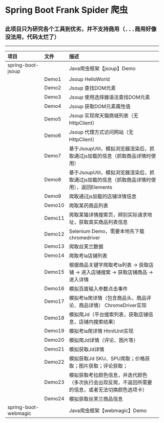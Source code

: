 # Spring Boot Frank Spider 爬虫

## ```此项目只为研究各个工具到优劣，并不支持商用（...商用好像没法用，代码太烂了）```
 - - -
|项目|文件|描述|
|:--|:--|:--|
|spring-boot-jsoup||Java爬虫框架【jsoup】Demo|
||Demo1|Jsoup HelloWorld|
||Demo2|Jsoup 查找DOM元素|
||Demo3|Jsoup 使用选择器语法查找DOM元素|
||Demo4|Jsoup 获取DOM元素属性值|
||Demo5|Jsoup 实现爬天猫商城列表（无HttpClient）|
||Demo6|Jsoup 代理方式访问网站（无HttpClient）|
||Demo7|基于JsoupUtil，模拟浏览器渲染后，抓取通过js加载的信息（抓取商品详情时使用）|
||Demo8|基于JsoupUtil，模拟浏览器渲染后，抓取通过js加载的信息（抓取商品详情时使用），返回Elements|
||Demo9|爬取通过js加载的店铺详情信息|
||Demo10|爬取某药商品列表|
||Demo11|爬取某猫详情搜索页，辨别实际请求地址，获取真实商品列表信息|
||Demo12|Selenium Demo，需要本地先下载chromedriver|
||Demo13|爬取丝芙兰数据|
||Demo14|爬取考la店铺列表|
||Demo15|根据商品关键字爬取考la列表 -> 获取店铺 -> 进入店铺搜索 -> 获取店铺商品 -> 进入详情|
||Demo16|模拟百度输入参数点击事件|
||Demo17|模拟考la爬详情（包含商品头、商品评论、商品详情） ChromeDriver实现|
||Demo18|模拟爬Jd（平台搜索列表，获取店铺信息，店铺内搜索结果）|
||Demo19|模拟考la爬详情 HtmlUnit实现|
||Demo20|模拟爬Jd详情（评论、图片等）|
||Demo21|模拟获取Jd详情|
||Demo22|模拟获取Jd SKU、SPU爬取；价格获取；图片获取；评论获取；|
||Demo23|模拟获取考拉颜色信息，并迭代颜色（多次执行会出现反爬，不返回所需要的信息，或者无法切换颜色选项卡）|
||Demo24|模拟获取丝芙兰商品信息|
|spring-boot-webmagic||Java爬虫框架【webmagic】Demo|










